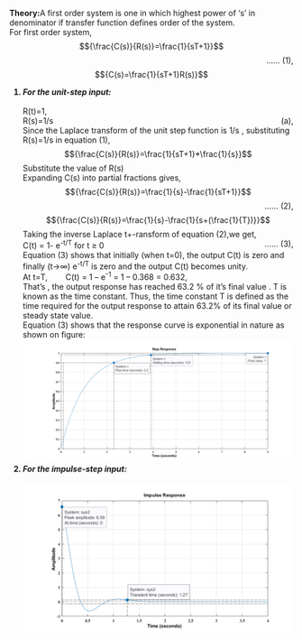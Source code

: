 <script src='https://cdnjs.cloudflare.com/ajax/libs/mathjax/2.7.4/MathJax.js?config=default'></script>

<strong>Theory:</strong>A first order system is one in which highest power of ‘s’ in denominator if transfer function defines order of the system.
					<br>For first order system,
					$${\frac{C(s)}{R(s)}=\frac{1}{sT+1}}$$ <span style="float: right;">...... (1),</span><br>
					$${C(s)=\frac{1}{sT+1}R(s)}$$
					<ol>
						<strong><li><em>For the unit-step input:</em></li></strong>
						<br>R(t)=1,<br>R(s)=1/s <span style="float: right;">(a),</span><br>
						Since the Laplace transform of the unit step function is 1/s , substituting R(s)=1/s in equation (1),
						$${\frac{C(s)}{R(s)}=\frac{1}{sT+1}*\frac{1}{s}}$$ 
						Substitute the value of R(s)<br>
						Expanding C(s) into partial fractions gives,
						$${\frac{C(s)}{R(s)}=\frac{1}{s}-\frac{1}{sT+1}}$$<span style="float:right;">...... (2),</span><br>
						$${\frac{C(s)}{R(s)}=\frac{1}{s}-\frac{1}{s+(\frac{1}{T})}}$$
						Taking the inverse Laplace t+-ransform of equation (2),we get,<br>
						C(t) = 1- e<sup>-t/T</sup> for t ≥ 0 <span style="float:right;">...... (3),</span><br>
						Equation (3) shows that initially (when t=0), the output C(t) is zero and finally (t→∞) e<sup>-t/T</sup> is zero and the output C(t) becomes unity. 
						<br>
						At t=T,&emsp;&emsp; C(t) = 1 – e<sup>-1</sup> = 1 – 0.368 = 0.632,<br>
						That’s , the output response has reached 63.2 % of it’s final value . T is known as the time constant. Thus, the time constant T is defined as the time required for the output response to attain 63.2% of its final value or steady state value.<br>
						Equation (3) shows that the response curve is exponential in nature as shown on figure:
						<br>
						<img src="./images/steprespo1.png">
						<strong><li><em>For the impulse-step input:</em></li></strong><br>
						<img src="./images/impulserespo1.png">
					</ol>